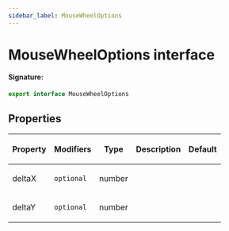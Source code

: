 ```yaml
---
sidebar_label: MouseWheelOptions
---
```


# MouseWheelOptions interface

#### Signature:

```typescript
export interface MouseWheelOptions
```

## Properties

<table><thead><tr><th>

Property

</th><th>

Modifiers

</th><th>

Type

</th><th>

Description

</th><th>

Default

</th></tr></thead>
<tbody><tr><td>

<span id="deltax">deltaX</span>

</td><td>

`optional`

</td><td>

number

</td><td>

</td><td>

</td></tr>
<tr><td>

<span id="deltay">deltaY</span>

</td><td>

`optional`

</td><td>

number

</td><td>

</td><td>

</td></tr>
</tbody></table>
